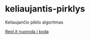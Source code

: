 # keliaujantis-pirklys
Keliaujančio piklio algoritmas

[Repl.it nuoroda į kodą](https://repl.it/@gintarebal/kelPirk)

